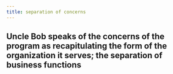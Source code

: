 ```yaml
---
title: separation of concerns
---
```


## Uncle Bob speaks of the concerns of the program as recapitulating the form of the organization it serves; the separation of business functions
##

